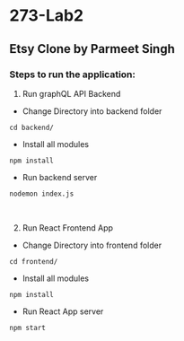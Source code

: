 # 273-Lab2

## Etsy Clone by Parmeet Singh

### Steps to run the application:


1. Run graphQL API Backend

- Change Directory into backend folder

```
cd backend/
``` 	
- Install all modules

```
npm install
```
- Run backend server

```
nodemon index.js
```
<br/>


2. Run React Frontend App

- Change Directory into frontend folder

```
cd frontend/
``` 	
- Install all modules

```
npm install
```
- Run React App server

```
npm start
```